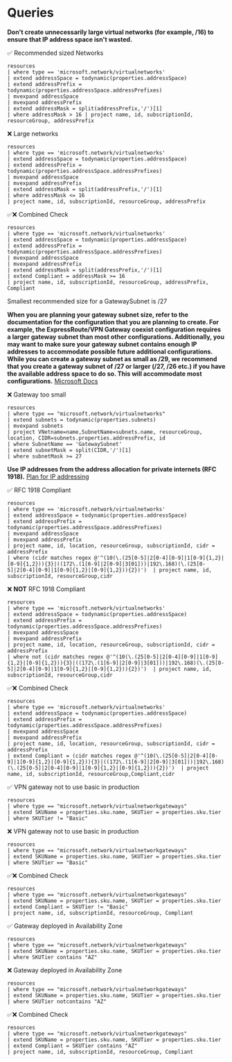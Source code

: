 # Queries

**Don't create unnecessarily large virtual networks (for example, /16) to ensure that IP address space isn't wasted.**

✅ Recommended sized Networks

```kusto
resources 
| where type == 'microsoft.network/virtualnetworks' 
| extend addressSpace = todynamic(properties.addressSpace) 
| extend addressPrefix = todynamic(properties.addressSpace.addressPrefixes) 
| mvexpand addressSpace 
| mvexpand addressPrefix 
| extend addressMask = split(addressPrefix,'/')[1] 
| where addressMask > 16 | project name, id, subscriptionId, resourceGroup, addressPrefix
```

❌ Large networks

```kusto
resources 
| where type == 'microsoft.network/virtualnetworks' 
| extend addressSpace = todynamic(properties.addressSpace) 
| extend addressPrefix = todynamic(properties.addressSpace.addressPrefixes) 
| mvexpand addressSpace 
| mvexpand addressPrefix 
| extend addressMask = split(addressPrefix,'/')[1] 
| where addressMask <= 16 
| project name, id, subscriptionId, resourceGroup, addressPrefix
```

✅❌ Combined Check

```kusto
resources 
| where type == 'microsoft.network/virtualnetworks' 
| extend addressSpace = todynamic(properties.addressSpace) 
| extend addressPrefix = todynamic(properties.addressSpace.addressPrefixes) 
| mvexpand addressSpace 
| mvexpand addressPrefix 
| extend addressMask = split(addressPrefix,'/')[1] 
| extend Compliant = addressMask >= 16 
| project name, id, subscriptionId, resourceGroup, addressPrefix, Compliant
```

Smallest recommended size for a GatewaySubnet is /27

**When you are planning your gateway subnet size, refer to the documentation for the configuration that you are planning to create. For example, the ExpressRoute/VPN Gateway coexist configuration requires a larger gateway subnet than most other configurations. Additionally, you may want to make sure your gateway subnet contains enough IP addresses to accommodate possible future additional configurations. While you can create a gateway subnet as small as /29, we recommend that you create a gateway subnet of /27 or larger (/27, /26 etc.) if you have the available address space to do so. This will accommodate most configurations.** [Microsoft Docs](https://docs.microsoft.com/en-us/azure/vpn-gateway/vpn-gateway-about-vpn-gateway-settings#gwsub)

❌ Gateway too small

```kusto
resources
| where type == "microsoft.network/virtualnetworks"
| extend subnets = todynamic(properties.subnets)
| mvexpand subnets
| project VNetname=name,SubnetName=subnets.name, resourceGroup, location, CIDR=subnets.properties.addressPrefix, id
| where SubnetName == 'GatewaySubnet'
| extend subnetMask = split(CIDR,'/')[1]
| where subnetMask >= 27
```

**Use IP addresses from the address allocation for private internets (RFC 1918).** [Plan for IP addressing](https://docs.microsoft.com/en-us/azure/cloud-adoption-framework/ready/azure-best-practices/plan-for-ip-addressing)

✅ RFC 1918 Compliant

```kusto
resources 
| where type == 'microsoft.network/virtualnetworks' 
| extend addressSpace = todynamic(properties.addressSpace) 
| extend addressPrefix = todynamic(properties.addressSpace.addressPrefixes) 
| mvexpand addressSpace 
| mvexpand addressPrefix 
| project name, id, location, resourceGroup, subscriptionId, cidr = addressPrefix 
| where (cidr matches regex @'^(10(\.(25[0-5]|2[0-4][0-9]|1[0-9]{1,2}|[0-9]{1,2})){3}|((172\.(1[6-9]|2[0-9]|3[01]))|192\.168)(\.(25[0-5]|2[0-4][0-9]|1[0-9]{1,2}|[0-9]{1,2})){2})')  | project name, id, subscriptionId, resourceGroup,cidr
```

❌ **NOT** RFC 1918 Compliant

```kusto
resources 
| where type == 'microsoft.network/virtualnetworks' 
| extend addressSpace = todynamic(properties.addressSpace) 
| extend addressPrefix = todynamic(properties.addressSpace.addressPrefixes) 
| mvexpand addressSpace 
| mvexpand addressPrefix 
| project name, id, location, resourceGroup, subscriptionId, cidr = addressPrefix 
| where not (cidr matches regex @'^(10(\.(25[0-5]|2[0-4][0-9]|1[0-9]{1,2}|[0-9]{1,2})){3}|((172\.(1[6-9]|2[0-9]|3[01]))|192\.168)(\.(25[0-5]|2[0-4][0-9]|1[0-9]{1,2}|[0-9]{1,2})){2})')  | project name, id, subscriptionId, resourceGroup,cidr
```

✅❌ Combined Check

```kusto
resources 
| where type == 'microsoft.network/virtualnetworks' 
| extend addressSpace = todynamic(properties.addressSpace) 
| extend addressPrefix = todynamic(properties.addressSpace.addressPrefixes) 
| mvexpand addressSpace 
| mvexpand addressPrefix 
| project name, id, location, resourceGroup, subscriptionId, cidr = addressPrefix 
| extend Compliant = (cidr matches regex @'^(10(\.(25[0-5]|2[0-4][0-9]|1[0-9]{1,2}|[0-9]{1,2})){3}|((172\.(1[6-9]|2[0-9]|3[01]))|192\.168)(\.(25[0-5]|2[0-4][0-9]|1[0-9]{1,2}|[0-9]{1,2})){2})')  | project name, id, subscriptionId, resourceGroup,Compliant,cidr
```

✅ VPN gateway not to use basic in production

```kusto
resources
| where type == "microsoft.network/virtualnetworkgateways"
| extend SKUName = properties.sku.name, SKUTier = properties.sku.tier
| where SKUTier != "Basic"
```

❌ VPN gateway not to use basic in production

```kusto
resources
| where type == "microsoft.network/virtualnetworkgateways"
| extend SKUName = properties.sku.name, SKUTier = properties.sku.tier
| where SKUTier == "Basic"
```

✅❌ Combined Check

```kusto
resources
| where type == "microsoft.network/virtualnetworkgateways"
| extend SKUName = properties.sku.name, SKUTier = properties.sku.tier
| extend Compliant = SKUTier != "Basic"
| project name, id, subscriptionId, resourceGroup, Compliant
```

✅ Gateway deployed in Availability Zone

```kusto
resources
| where type == "microsoft.network/virtualnetworkgateways"
| extend SKUName = properties.sku.name, SKUTier = properties.sku.tier
| where SKUTier contains "AZ"
```

❌ Gateway deployed in Availability Zone

```kusto
resources
| where type == "microsoft.network/virtualnetworkgateways"
| extend SKUName = properties.sku.name, SKUTier = properties.sku.tier
| where SKUTier notcontains "AZ"
```

✅❌ Combined Check

```kusto
resources
| where type == "microsoft.network/virtualnetworkgateways"
| extend SKUName = properties.sku.name, SKUTier = properties.sku.tier
| extend Compliant = SKUTier contains "AZ"
| project name, id, subscriptionId, resourceGroup, Compliant
```
